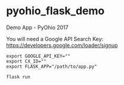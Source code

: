 # pyohio_flask_demo
Demo App - PyOhio 2017

You will need a Google API Search Key:
https://developers.google.com/loader/signup



```
export GOOGLE_API_KEY=""
export CX_ID=""
export FLASK_APP="/path/to/app.py"

flask run
```
